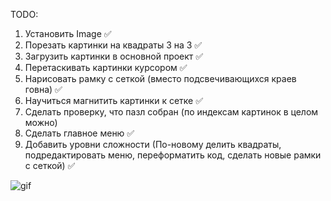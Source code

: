 TODO:
1. Установить Image ✅
2. Порезать картинки на квадраты 3 на 3 ✅
3. Загрузить картинки в основной проект ✅
4. Перетаскивать картинки курсором ✅
5. Нарисовать рамку с сеткой (вместо подсвечивающихся краев говна) ✅
6. Научиться магнитить картинки к сетке ✅
7. Сделать проверку, что пазл собран (по индексам картинок в целом можно)
8. Сделать главное меню ✅
9. Добавить уровни сложности (По-новому делить квадраты, подредактировать меню, переформатить код, сделать новые рамки с сеткой) ✅

![gif](./puzzle.gif)
